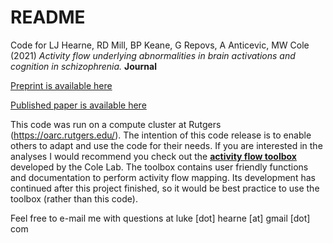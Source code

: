# README
Code for LJ Hearne, RD Mill, BP Keane, G Repovs, A Anticevic, MW Cole (2021) _Activity flow underlying abnormalities in brain activations and cognition in schizophrenia._ __Journal__

[Preprint is available here](https://www.biorxiv.org/content/biorxiv/early/2020/12/18/2020.12.16.423109.full.pdf)

[Published paper is available here](https://linktogohere)

This code was run on a compute cluster at Rutgers (https://oarc.rutgers.edu/). The intention of this code release is to enable others to adapt and use the code for their needs. If you are interested in the analyses I would recommend you check out the [__activity flow toolbox__](https://colelab.github.io/ActflowToolbox/) developed by the Cole Lab. The toolbox contains user friendly functions and documentation to perform activity flow mapping. Its development has continued after this project finished, so it would be best practice to use the toolbox (rather than this code).

Feel free to e-mail me with questions at luke [dot] hearne [at] gmail [dot] com